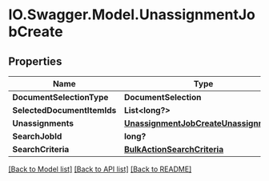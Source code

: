 # IO.Swagger.Model.UnassignmentJobCreate
## Properties

Name | Type | Description | Notes
------------ | ------------- | ------------- | -------------
**DocumentSelectionType** | **DocumentSelection** |  | [optional] 
**SelectedDocumentItemIds** | **List&lt;long?&gt;** |  | [optional] 
**Unassignments** | [**UnassignmentJobCreateUnassignments**](UnassignmentJobCreateUnassignments.md) |  | [optional] 
**SearchJobId** | **long?** |  | [optional] 
**SearchCriteria** | [**BulkActionSearchCriteria**](BulkActionSearchCriteria.md) |  | [optional] 

[[Back to Model list]](../README.md#documentation-for-models) [[Back to API list]](../README.md#documentation-for-api-endpoints) [[Back to README]](../README.md)

